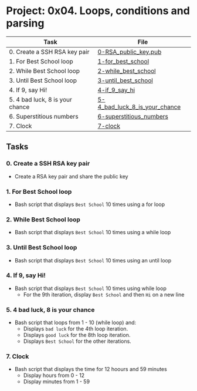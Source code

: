 # Project: 0x04. Loops, conditions and parsing

| Task | File |
| ---- | ---- |
| 0. Create a SSH RSA key pair | [0-RSA_public_key.pub](./0-RSA_public_key.pub) |
| 1. For Best School loop | [1-for_best_school](./1-for_best_school) |
| 2. While Best School loop | [2-while_best_school](./2-while_best_school) |
| 3. Until Best School loop | [3-until_best_school](./3-until_best_school) |
| 4. If 9, say Hi! | [4-if_9_say_hi](./4-if_9_say_hi) |
| 5. 4 bad luck, 8 is your chance | [5-4_bad_luck_8_is_your_chance](./5-4_bad_luck_8_is_your_chance) |
| 6. Superstitious numbers | [6-superstitious_numbers](./6-superstitious_numbers) |
| 7. Clock | [7-clock](./7-clock) |

## Tasks
### 0. Create a SSH RSA key pair
* Create a RSA key pair and share the public key
### 1. For Best School loop
* Bash script that displays `Best School` 10 times using a for loop
### 2. While Best School loop
* Bash script that displays `Best School` 10 times using a while loop
### 3. Until Best School loop
* Bash script that displays `Best School` 10 times using an until loop
### 4. If 9, say Hi!
* Bash script that displays `Best School` 10 times using while loop
	* For the 9th iteration, display `Best School` and then `Hi` on a new line
### 5. 4 bad luck, 8 is your chance
* Bash script that loops from 1 - 10 (while loop) and:
	* Displays `bad luck` for the 4th loop iteration.
	* Displays `good luck` for the 8th loop iteration.
	* Displays `Best School` for the other iterations.
### 7. Clock
* Bash script that displays the time for 12 hoours and 59 minutes
	* Display hours from 0 - 12
	* Display minutes from 1 - 59
